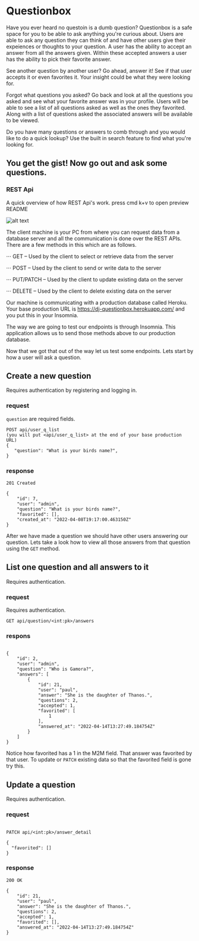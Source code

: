 # Questionbox

Have you ever heard no questoin is a dumb question? Questionbox is a safe space for you to be able to ask anything you're curious about. Users are able to ask any question they can think of and have other users give their expeiences or thoughts to your question. A user has the ability to accept an answer from all the answers given. Within these accepted answers a user has the ability to pick their favorite answer. 

See another question by another user? Go ahead, answer it! See if that user accepts it or even favorites it. Your insight could be what they were looking for. 

Forgot what questions you asked? Go back and look at all the questions you asked and see what your favorite answer was in your profile. Users will be able to see a list of all questions asked as well as the ones they favorited. Along with a list of questions asked the associated answers will be available to be viewed. 

Do you have many questions or answers to comb through and you would like to do a quick lookup? Use the built in search feature to find what you're looking for. 

You get the gist! Now go out and ask some questions.
------ 

### REST Api
A quick overview of how REST Api's work. press cmd k+v to open preview README

![alt text](https://www.sqlshack.com/wp-content/uploads/2021/03/representational-state-transfer-diagram_gray-e1615546557211.png "Rest Api diagram")

The client machine is your PC from where you can request data from a database server and all the communication is done over the REST APIs. There are a few methods in this which are as follows.

⋅⋅⋅ GET – Used by the client to select or retrieve data from the server

⋅⋅⋅ POST – Used by the client to send or write data to the server

⋅⋅⋅ PUT/PATCH – Used by the client to update existing data on the server

⋅⋅⋅ DELETE – Used by the client to delete existing data on the server

Our machine is communicating with a production database called Heroku. Your base production URL is https://dj-questionbox.herokuapp.com/ and you put this in your Insomnia.

The way we are going to test our endpoints is through Insomnia. This application allows us to send those methods above to our production database. 

Now that we got that out of the way let us test some endpoints. Lets start by how a user will ask a question. 
## Create a new question

Requires authentication by registering and logging in.

### request

`question` are required fields.

```
POST api/user_q_list
(you will put <api/user_q_list> at the end of your base production URL)
{
   "question": "What is your birds name?",
}
```

### response

```
201 Created

{
	"id": 7,
	"user": "admin",
	"question": "What is your birds name?",
	"favorited": [],
	"created_at": "2022-04-08T19:17:00.463150Z"
}

```

After we have made a question we should have other users answering our question. Lets take a look how to view all those answers from that question using the `GET` method. 
## List one question and all answers to it

Requires authentication.

### request

Requires authentication.

```
GET api/question/<int:pk>/answers

```

### respons
```

{
	"id": 2,
	"user": "admin",
	"question": "Who is Gamora?",
	"answers": [
		{
			"id": 21,
			"user": "paul",
			"answer": "She is the daughter of Thanos.",
			"questions": 2,
			"accepted": 1,
			"favorited": [
				1
			],
			"answered_at": "2022-04-14T13:27:49.184754Z"
		}
	]
}
```

Notice how favorited has a 1 in the M2M field. That answer was favorited by that user. To update or `PATCH` existing data so that the favorited field is gone try this.
## Update a question

Requires authentication. 

### request

```

PATCH api/<int:pk>/answer_detail

{
  "favorited": []
}
```

### response

```
200 OK

{
	"id": 21,
	"user": "paul",
	"answer": "She is the daughter of Thanos.",
	"questions": 2,
	"accepted": 1,
	"favorited": [],
	"answered_at": "2022-04-14T13:27:49.184754Z"
}
```

